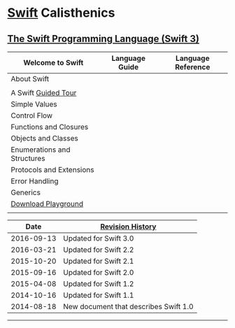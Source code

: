 # [Swift] Calisthenics

## [The Swift Programming Language (Swift 3)][documentation]

| Welcome to Swift | Language Guide | Language Reference |
|-|-|-|
| About Swift                 | | |
|                             | | |
| A Swift [Guided Tour]       | | |
| Simple Values               | | |
| Control Flow                | | |
| Functions and Closures      | | |
| Objects and Classes         | | |
| Enumerations and Structures | | |
| Protocols and Extensions    | | |
| Error Handling              | | |
| Generics                    | | |
| [Download Playground]       | | |
|                             | | |

| Date | [Revision History] |
|-|-|
| 2016-09-13 | Updated for Swift 3.0 |
| 2016-03-21 | Updated for Swift 2.2 |
| 2015-10-20 | Updated for Swift 2.1 |
| 2015-09-16 | Updated for Swift 2.0 |
| 2015-04-08 | Updated for Swift 1.2 |
| 2014-10-16 | Updated for Swift 1.1 |
| 2014-08-18 | New document that describes Swift 1.0 |

---

[Swift]: https://swift.org/

[documentation]: https://developer.apple.com/library/content/documentation/Swift/Conceptual/Swift_Programming_Language/

[Revision History]: https://developer.apple.com/library/content/documentation/Swift/Conceptual/Swift_Programming_Language/RevisionHistory.html

[Guided Tour]: https://developer.apple.com/library/content/documentation/Swift/Conceptual/Swift_Programming_Language/GuidedTour.html

[Download Playground]: https://developer.apple.com/library/content/documentation/Swift/Conceptual/Swift_Programming_Language/GuidedTour.playground.zip
